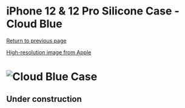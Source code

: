 # iPhone 12 & 12 Pro Silicone Case - Cloud Blue

[Return to previous page](/iphone_12)

[High-resolution image from Apple](https://store.storeimages.cdn-apple.com/8756/as-images.apple.com/is//MKTT3?wid=4500&hei=4500&fmt=png)

# ![Cloud Blue Case](/everyphone/MKTT3.png)

## Under construction
